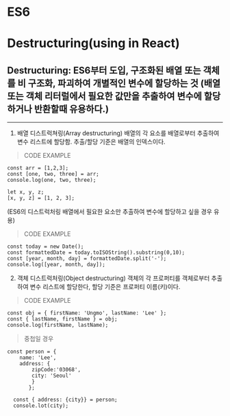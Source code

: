 # ES6

# Destructuring(using in React)
## Destructuring: ES6부터 도입, 구조화된 배열 또는 객체를 비 구조화, 파괴하여 개별적인 변수에 할당하는 것 (배열 또는 객체 리터럴에서 필요한 값만을 추출하여 변수에 할당하거나 반환할때 유용하다.)
---
1. 배열 디스트럭쳐링(Array destructuring)
    배열의 각 요소를 배열로부터 추출하여 변수 리스트에 할당함. 추출/할당 기준은 배열의 인덱스이다.
>CODE EXAMPLE

```
const arr = [1,2,3];
const [one, two, three] = arr;
console.log(one, two, three);
```
```
let x, y, z;
[x, y, z] = [1, 2, 3];
```
(ES6의 디스트럭처링 배열에서 필요한 요소만 추출하여 변수에 할당하고 싶을 경우 유용)
>CODE EXAMPLE

```
const today = new Date();
const formattedDate = today.toISOString().substring(0,10);
const [year, month, day] = formattedDate.split('-');
console.log([year, month, day]);
```
2. 객체 디스트럭처링(Object destructuring)
    객체의 각 프로퍼티를 객체로부터 추출하여 변수 리스트에 할당한다, 할당 기준은 프로퍼티 이름(키)이다.
>CODE EXAMPLE

```
const obj = { firstName: 'Ungmo', lastName: 'Lee' };
const { lastName, firstName } = obj;
console.log(firstName, lastName);
```

>중첩일 경우
```
const person = {
    name: 'Lee',
    address: {
        zipCode:'03068',
        city: 'Seoul'
        }
       };
       
  const { address: {city}} = person;
  console.lot(city);
  ```
